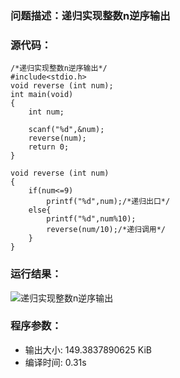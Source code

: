 ### 问题描述：递归实现整数n逆序输出

### 源代码：
	/*递归实现整数n逆序输出*/
	#include<stdio.h>
	void reverse (int num);
	int main(void)
	{
		int num;
		
		scanf("%d",&num);
		reverse(num);
		return 0;
	}
	
	void reverse (int num)
	{
		if(num<=9)
			printf("%d",num);/*递归出口*/
		else{
			printf("%d",num%10);
			reverse(num/10);/*递归调用*/ 
		}
	}
### 运行结果：
![递归实现整数n逆序输出](https://upload-images.jianshu.io/upload_images/6770220-a75f5497922a29dc.png?imageMogr2/auto-orient/strip%7CimageView2/2/w/1240)


### 程序参数：
- 输出大小: 149.3837890625 KiB
- 编译时间: 0.31s
